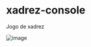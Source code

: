 # xadrez-console
Jogo de xadrez

![image](https://user-images.githubusercontent.com/70698725/164739357-dd2e1d5d-70e2-4ca4-a488-37a366826f70.png)

